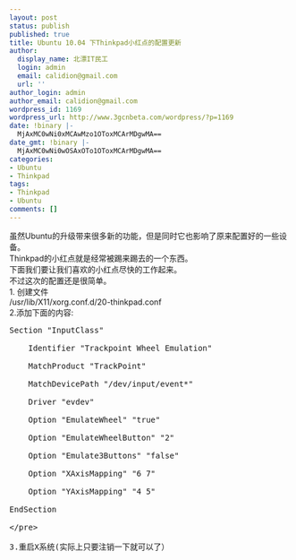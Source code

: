 ```yaml
---
layout: post
status: publish
published: true
title: Ubuntu 10.04 下Thinkpad小红点的配置更新
author:
  display_name: 北漂IT民工
  login: admin
  email: calidion@gmail.com
  url: ''
author_login: admin
author_email: calidion@gmail.com
wordpress_id: 1169
wordpress_url: http://www.3gcnbeta.com/wordpress/?p=1169
date: !binary |-
  MjAxMC0wNi0xMCAwMzo1OToxMCArMDgwMA==
date_gmt: !binary |-
  MjAxMC0wNi0wOSAxOTo1OToxMCArMDgwMA==
categories:
- Ubuntu
- Thinkpad
tags:
- Thinkpad
- Ubuntu
comments: []
---
```

<p>虽然Ubuntu的升级带来很多新的功能，但是同时它也影响了原来配置好的一些设备。<br />
Thinkpad的小红点就是经常被踢来踢去的一个东西。<br />
下面我们要让我们喜欢的小红点尽快的工作起来。<br />
不过这次的配置还是很简单。<br />
1. 创建文件<br />
 &#47;usr&#47;lib&#47;X11&#47;xorg.conf.d&#47;20-thinkpad.conf<br />
2.添加下面的内容:</p>
<pre>
Section "InputClass"<br />
    Identifier "Trackpoint Wheel Emulation"<br />
    MatchProduct "TrackPoint"<br />
    MatchDevicePath "&#47;dev&#47;input&#47;event*"<br />
    Driver "evdev"<br />
    Option "EmulateWheel" "true"<br />
    Option "EmulateWheelButton" "2"<br />
    Option "Emulate3Buttons" "false"<br />
    Option "XAxisMapping" "6 7"<br />
    Option "YAxisMapping" "4 5"<br />
EndSection<br />
<&#47;pre><br />
3.重启X系统(实际上只要注销一下就可以了）</p>
